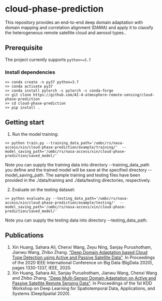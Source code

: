 # cloud-phase-prediction
This repository provides an end-to-end deep domain adaptation with domain mapping and correlation alignment (DAMA) and apply it to classify the heterogeneous remote satellite cloud and aerosol types..

## Prerequisite
The project currently supports `python>=3.7`

### Install dependencies 
```
>> conda create -n py37 python=3.7
>> conda activate py37
>> conda install pytorch -c pytorch -c conda-forge
>> git clone https://github.com/AI-4-atmosphere-remote-sensing/cloud-phase-prediction
>> cd cloud-phase-prediction
>> pip install .
```

## Getting start
1. Run the model training: 
```
>> python train.py --training_data_path='/umbc/rs/nasa-access/xin/cloud-phase-prediction/example/training/'  --model_saving_path='/umbc/rs/nasa-access/xin/cloud-phase-prediction/saved_model/' 
```

Note you can supply the training data into directory --training_data_path you define and the trained model will be save at the specified directory --model_saving_path. The sample training and testing files have been provided in the ./data/training and ./data/testing directories, respectively.  

2. Evaluate on the testing dataset: 
```
>> python evaluate.py --testing_data_path='/umbc/rs/nasa-access/xin/cloud-phase-prediction/example/testing/'  --model_saving_path='/umbc/rs/nasa-access/xin/cloud-phase-prediction/saved_model/'
```

Note you can supply the testing data into directory --testing_data_path.

## Publications
1. Xin Huang, Sahara Ali, Chenxi Wang, Zeyu Ning, Sanjay Purushotham, Jianwu Wang, Zhibo Zhang. ["Deep Domain Adaptation based Cloud Type Detection using Active and Passive Satellite Data"](https://ieeexplore.ieee.org/abstract/document/9377756). In Proceedings of the 2020 IEEE International Conference on Big Data (BigData 2020), pages 1330-1337, IEEE, 2020.
2. Xin Huang, Sahara Ali, Sanjay Purushotham, Jianwu Wang, Chenxi Wang and Zhibo Zhang. ["Deep Multi-Sensor Domain Adaptation on Active and Passive Satellite Remote Sensing Data"](http://mason.gmu.edu/~lzhao9/venues/DeepSpatial2020/papers/DeepSpatial2020_paper_14_camera_ready.pdf). In Proceedings of the 1st KDD Workshop on Deep Learning for Spatiotemporal Data, Applications, and Systems (DeepSpatial 2020).
